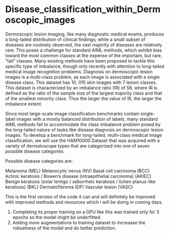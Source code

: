 # Disease_classification_within_Dermoscopic_images

Dermoscopic lesion imaging, like many diagnostic medical exams, produces a long-tailed distribution of clinical findings; while a small subset of diseases are routinely observed, the vast majority of diseases are relatively rare. This poses a challenge for standard AIML methods, which exhibit bias toward the most common classes at the expense of the important, but rare, “tail” classes. Many existing methods have been proposed to tackle this specific type of imbalance, though only recently with attention to long-tailed medical image recognition problems.
Diagnosis on dermoscopic lesion images is a multi-class problem, as each image is associated with a single disease class. This dataset has 10, 015 skin images with 7 lesion classes. This dataset is characterized by an imbalance ratio (IR) of 58, where IR is defined as the ratio of the sample size of the largest majority class and that of the smallest minority class. Thus the larger the value of IR, the larger the imbalance extent.

Since most large-scale image classification benchmarks contain single-label images with a mostly balanced distribution of labels, many standard AIML methods fail to accommodate the class imbalance problem posed by the long-tailed nature of tasks like disease diagnosis on dermoscopic lesion images.
To develop a benchmark for long-tailed, multi-class medical image classification, we will use the HAM10000 Dataset that was acquired with a variety of dermatoscope types that are categorized into one of seven possible disease categories.

Possible disease categories are:

Melanoma (MEL)
Melanocytic nevus (NV)
Basal cell carcinoma (BCC)
Actinic keratosis / Bowen’s disease (intraepithelial carcinoma) (AKIEC)
Benign keratosis (solar lentigo / seborrheic keratosis / lichen planus-like keratosis) (BKL)
Dermatofibroma (DF)
Vascular lesion (VASC)

This is the first version of the code it can and will definitely be improved with improved methods and resources which i will be doing in coming days.

1) Completing its proper training on a GPU like this was trained only for 3 epochs so the model might be underfitted.
2) Adding more augmentations to training dataset to increaase the robustness of the model and do better prediction.
